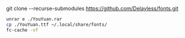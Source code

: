 
git clone --recurse-submodules https://github.com/Delayless/fonts.git


```bash
unrar e ./YouYuan.rar
cp ./YouYuan.ttf ~/.local/share/fonts/
fc-cache -vf
```
